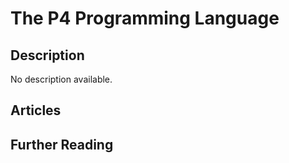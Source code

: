 # The P4 Programming Language

## Description

No description available.

## Articles

## Further Reading